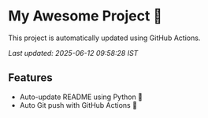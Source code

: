 # My Awesome Project 🚀

This project is automatically updated using GitHub Actions.

_Last updated: 2025-06-12 09:58:28 IST_

## Features
- Auto-update README using Python 🐍
- Auto Git push with GitHub Actions 🤖
